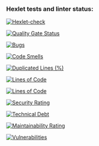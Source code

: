 ### Hexlet tests and linter status:
[![Hexlet-check](https://github.com/GaraevIM/java-project-61/actions/workflows/hexlet-check.yml/badge.svg)](https://github.com/GaraevIM/java-project-61/actions/workflows/hexlet-check.yml)

[![Quality Gate Status](https://sonarcloud.io/api/project_badges/measure?project=GaraevIM_java-project-61&metric=alert_status)](https://sonarcloud.io/summary/new_code?id=GaraevIM_java-project-61)

[![Bugs](https://sonarcloud.io/api/project_badges/measure?project=GaraevIM_java-project-61&metric=bugs)](https://sonarcloud.io/summary/new_code?id=GaraevIM_java-project-61)

[![Code Smells](https://sonarcloud.io/api/project_badges/measure?project=GaraevIM_java-project-61&metric=code_smells)](https://sonarcloud.io/summary/new_code?id=GaraevIM_java-project-61)

[![Duplicated Lines (%)](https://sonarcloud.io/api/project_badges/measure?project=GaraevIM_java-project-61&metric=duplicated_lines_density)](https://sonarcloud.io/summary/new_code?id=GaraevIM_java-project-61)

[![Lines of Code](https://sonarcloud.io/api/project_badges/measure?project=GaraevIM_java-project-61&metric=ncloc)](https://sonarcloud.io/summary/new_code?id=GaraevIM_java-project-61)

[![Lines of Code](https://sonarcloud.io/api/project_badges/measure?project=GaraevIM_java-project-61&metric=ncloc)](https://sonarcloud.io/summary/new_code?id=GaraevIM_java-project-61)

[![Security Rating](https://sonarcloud.io/api/project_badges/measure?project=GaraevIM_java-project-61&metric=security_rating)](https://sonarcloud.io/summary/new_code?id=GaraevIM_java-project-61)

[![Technical Debt](https://sonarcloud.io/api/project_badges/measure?project=GaraevIM_java-project-61&metric=sqale_index)](https://sonarcloud.io/summary/new_code?id=GaraevIM_java-project-61)

[![Maintainability Rating](https://sonarcloud.io/api/project_badges/measure?project=GaraevIM_java-project-61&metric=sqale_rating)](https://sonarcloud.io/summary/new_code?id=GaraevIM_java-project-61)

[![Vulnerabilities](https://sonarcloud.io/api/project_badges/measure?project=GaraevIM_java-project-61&metric=vulnerabilities)](https://sonarcloud.io/summary/new_code?id=GaraevIM_java-project-61)
